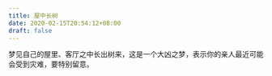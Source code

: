 ```yaml
---
title: 屋中长树
date: 2020-02-15T20:54:12+08:00
draft: false
---
```


梦见自己的屋里、客厅之中长出树来，这是一个大凶之梦，表示你的亲人最近可能会受到灾难，要特别留意。

